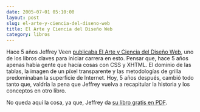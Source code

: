 ```yaml
---
date: 2005-07-01 05:10:00
layout: post
slug: el-arte-y-ciencia-del-diseno-web
title: El Arte y Ciencia del Diseño Web
category: libros
---
```


Hace 5 años Jeffrey Veen [publicaba El Arte y Ciencia del Diseño Web](http://www.veen.com/jeff/archives/000747.html), uno de los libros claves para iniciar carrera en esto. Pensar que, hace 5 años apenas había gente que hacía cosas con CSS y XHTML. El dominio de las tablas, la imagen de un píxel transparente y las metodologías de grilla predominaban la superficie de Internet. Hoy, 5 años después, cambió todo tanto que, valdría la pena que Jeffrey vuelva a recapitular la historia y los conceptos en otro libro.





No queda aquí la cosa, ya que, Jeffrey da [su libro gratis en PDF](http://veen.com/artsci/veen-artsci.pdf).
